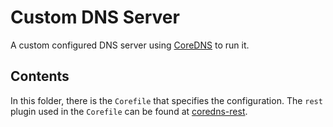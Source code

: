 # Custom DNS Server
A custom configured DNS server using [CoreDNS](https://coredns.io) to run it.

## Contents
In this folder, there is the `Corefile` that specifies the configuration. The `rest` plugin used in the `Corefile` can be found at [coredns-rest](https://github.com/akrantz01/coredns-rest).
